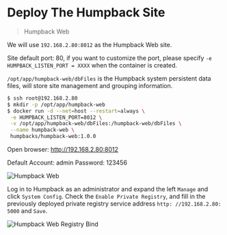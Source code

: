 # Deploy The Humpback Site

> Humpback Web    

We will use `192.168.2.80:8012` as the Humpback Web site.

Site default port: 80, if you want to customize the port, please specify `-e HUMPBACK_LISTEN_PORT = XXXX` when the container is created.   

`/opt/app/humpback-web/dbFiles` is the Humpback system persistent data files, will store site management and grouping information.

```bash
$ ssh root@192.168.2.80
$ mkdir -p /opt/app/humpback-web
$ docker run -d --net=host --restart=always \
 -e HUMPBACK_LISTEN_PORT=8012 \
 -v /opt/app/humpback-web/dbFiles:/humpback-web/dbFiles \
 --name humpback-web \
 humpbacks/humpback-web:1.0.0
```

Open browser: http://192.168.2.80:8012    

Default Account: admin Password: 123456   

![Humpback Web](_media/humpback-web.png)

Log in to Humpback as an administrator and expand the left `Manage` and click `System Config`. Check the `Enable Private Registry`, and fill in the previously deployed private registry service address `http: //192.168.2.80: 5000` and `Save`. 

![Humpback Web Registry Bind](_media/humpback-web-registry-bind.png)

